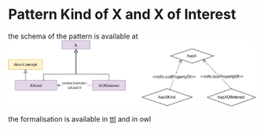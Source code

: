 # Pattern Kind of X and X of Interest

the schema of the pattern is available at ![Image](pattern.png "schema of pattern Kind of X and X of Interest")

the formalisation is available in [ttl](patternKindOfXAndXOfInterest.ttl) and in owl 
